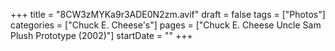 +++
title = "8CW3zMYKa9r3ADE0N2zm.avif"
draft = false
tags = ["Photos"]
categories = ["Chuck E. Cheese's"]
pages = ["Chuck E. Cheese Uncle Sam Plush Prototype (2002)"]
startDate = ""
+++
